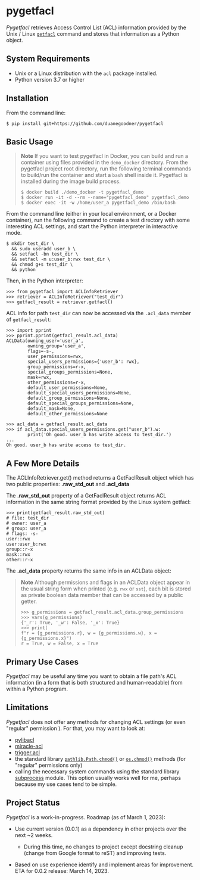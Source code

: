 # pygetfacl

*Pygetfacl* retrieves Access Control List (ACL) information provided by the Unix / Linux [`getfacl`](https://manpages.ubuntu.com/manpages/trusty/man1/getfacl.1.html) command and stores that information as a Python object.

## System Requirements

* Unix or a Linux distribution with the `acl` package installed.
* Python version 3.7 or higher

## Installation
From the command line:
```shell
$ pip install git+https://github.com/duanegoodner/pygetfacl
```

## Basic Usage

> **Note**
> If you want to test pygetfacl in Docker, you can build and run a container using files provided in the `demo_docker` directory. From the pygetfacl project root directory, run the following terminal commands to build/run the container and start a `bash` shell inside it. Pygetfacl is installed during the image build process.
>
> ```shell
> $ docker build ./demo_docker -t pygetfacl_demo
> $ docker run -it -d --rm --name="pygetfacl_demo" pygetfacl_demo
> $ docker exec -it -w /home/user_a pygetfacl_demo /bin/bash
> ```

From the command line (either in your local environment, or a Docker container), run the following command to create a test directory with some interesting ACL settings, and start the Python interpreter in interactive mode.
```shell
$ mkdir test_dir \
  && sudo useradd user_b \
  && setfacl -bn test_dir \
  && setfacl -m u:user_b:rwx test_dir \
  && chmod g+s test_dir \
  && python
```

Then, in the Python interpreter: 
```pycon
>>> from pygetfacl import ACLInfoRetriever
>>> retriever = ACLInfoRetriever("test_dir")  
>>> getfacl_result = retriever.getfacl()
```

ACL info for path `test_dir` can now be accessed via the `.acl_data` member of `getfacl_result`:
```
>>> import pprint
>>> pprint.pprint(getfacl_result.acl_data)
ACLData(owning_user='user_a',
        owning_group='user_a',
        flags=-s-,
        user_permissions=rwx,
        special_users_permissions={'user_b': rwx},
        group_permissions=r-x,
        special_groups_permissions=None,
        mask=rwx,
        other_permissions=r-x,
        default_user_permissions=None,
        default_special_users_permissions=None,
        default_group_permissions=None,
        default_special_groups_permissions=None,
        default_mask=None,
        default_other_permissions=None
```


```pycon
>>> acl_data = getfacl_result.acl_data
>>> if acl_data.special_users_permissions.get("user_b").w:
        print('Oh good. user_b has write access to test_dir.')
... 
Oh good. user_b has write access to test_dir.
```

## A Few More Details

The ACLInfoRetriever.get() method returns a GetFaclResult object which has two public properties: **.raw_std_out** and **.acl_data**

The **.raw_std_out** property of a GetFaclResult object returns ACL information in the same string format provided by the Linux system getfacl:

```pycon
>>> print(getfacl_result.raw_std_out)
# file: test_dir
# owner: user_a
# group: user_a
# flags: -s-
user::rwx
user:user_b:rwx
group::r-x
mask::rwx
other::r-x
```

The **.acl_data** property returns the same info in an ACLData object:



> **Note**
> Although permissions and flags in an ACLData object appear in the usual string form when printed (e.g. `rwx` or `sst`), each bit is stored as private boolean data member that can be accessed by a public getter.
>
> ```pycon
> >>> g_permissions = getfacl_result.acl_data.group_permissions
> >>> vars(g_permissions)
> {'_r': True, '_w': False, '_x': True}
> >>> print(
> f"r = {g_permissions.r}, w = {g_permissions.w}, x = {g_permissions.x}")
> r = True, w = False, x = True
> ```

## Primary Use Cases

*Pygetfacl* may be useful any time you want to obtain a file path's ACL information (in a form that is both structured and human-readable) from within a Python program.


## Limitations
*Pygetfacl* does not offer any methods for changing ACL settings (or even "regular" permission ). For that, you may want to look at:
* [pylibacl](https://pypi.org/project/pylibacl/)
* [miracle-acl](https://pypi.org/project/miracle-acl/)
* [trigger.acl](https://pythonhosted.org/trigger/api/acl.html#module-trigger.acl)
* the standard library [`pathlib.Path.chmod()`](https://docs.python.org/3/library/pathlib.html#pathlib.Path.chmod) or [`os.chmod()`](https://docs.python.org/3/library/os.html#os.chmod) methods (for "regular" permissions only)
* calling the necessary system commands using the standard library [subprocess](https://docs.python.org/3/library/subprocess.html) module. This option usually works well for me, perhaps because my use cases tend to be simple.

## Project Status

*Pygetfacl* is a work-in-progress. Roadmap (as of March 1, 2023):

* Use current version (0.0.1) as a dependency in other projects over the next ~2 weeks.

  * During this time, no changes to project except docstring cleanup (change from Google format to reST) and improving tests.

* Based on use experience identify and implement areas for improvement. ETA for 0.0.2 release: March 14, 2023. 

  